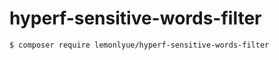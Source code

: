 # hyperf-sensitive-words-filter

```
$ composer require lemonlyue/hyperf-sensitive-words-filter
```
